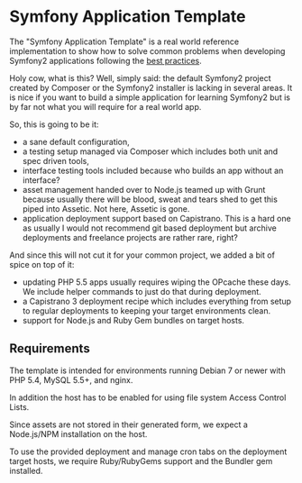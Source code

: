# Symfony Application Template

The "Symfony Application Template" is a real world reference implementation
to show how to solve common problems when developing Symfony2 applications
following the [best practices][003].

Holy cow, what is this? Well, simply said: the default Symfony2 project
created by Composer or the Symfony2 installer is lacking in several
areas. It is nice if you want to build a simple application for learning
Symfony2 but is by far not what you will require for a real world app.

So, this is going to be it:

* a sane default configuration,
* a testing setup managed via Composer which includes both unit and spec
  driven tools,
* interface testing tools included because who builds an app without an
  interface?
* asset management handed over to Node.js teamed up with Grunt because
  usually there will be blood, sweat and tears shed to get this piped
  into Assetic. Not here, Assetic is gone.
* application deployment support based on Capistrano. This is a hard one
  as usually I would not recommend git based deployment but archive
  deployments and freelance projects are rather rare, right?

And since this will not cut it for your common project, we added a bit
of spice on top of it:

* updating PHP 5.5 apps usually requires wiping the OPcache these days.
  We include helper commands to just do that during deployment.
* a Capistrano 3 deployment recipe which includes everything from setup
  to regular deployments to keeping your target environments clean.
* support for Node.js and Ruby Gem bundles on target hosts.

## Requirements

The template is intended for environments running Debian 7 or newer
with PHP 5.4, MySQL 5.5+, and nginx.

In addition the host has to be enabled for using file system Access
Control Lists.

Since assets are not stored in their generated form, we expect a
Node.js/NPM installation on the host.

To use the provided deployment and manage cron tabs on the deployment
target hosts, we require Ruby/RubyGems support and the Bundler gem
installed.

[001]: http://getcomposer.org/
[002]: http://symfony.com/doc/2.7/book/installation.html
[003]: http://symfony.com/doc/2.7/best_practices/index.html
[004]: http://symfony.com/doc/2.7/reference/requirements.html

[050]: http://www.nodejs.org/
[051]: http://www.npmjs.org/

[100]: http://www.ruby-lang.org/
[101]: http://rubygems.org/
[102]: http://bundler.io/
[103]: http://mailcatcher.me/
